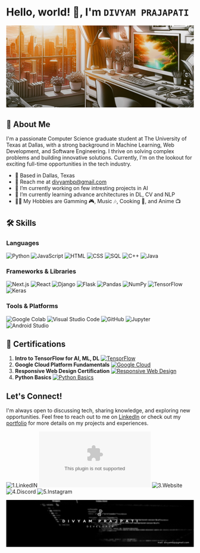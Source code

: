 # Hello, world! 👋, I'm ```DIVYAM PRAJAPATI```

![Profile Banner Image](https://raw.githubusercontent.com/divyam-prajapati/divyam-prajapati/main/images/Banner.png)

## 🚀 About Me 
<!-- Change the intro text -->
I'm a passionate Computer Science graduate student at The University of Texas at Dallas, with a strong background in Machine Learning, Web Development, and Software Engineering. I thrive on solving complex problems and building innovative solutions. Currently, I'm on the lookout for exciting full-time opportunities in the tech industry.

- 📍 Based in Dallas, Texas
- 📧 Reach me at [divyambp@gmail.com](mailto:divyambp@gmail.com)
- 🔭 I’m currently working on few intresting projects in AI
- 🌱 I’m currently learning advance architectures in DL, CV and NLP
- 👨‍💻 My Hobbies are Gamming 🎮, Music 🎶, Cooking 🍳, and Anime 📺 

## 🛠️ Skills

### Languages
![Python](https://img.shields.io/badge/-Python-3776AB?logo=python&logoColor=white&style=flat)
![JavaScript](https://img.shields.io/badge/-JavaScript-F7DF1E?logo=javascript&logoColor=black&style=flat)
![HTML](https://img.shields.io/badge/-HTML5-E34F26?logo=html5&logoColor=white&style=flat)
![CSS](https://img.shields.io/badge/-CSS3-1572B6?logo=css3&logoColor=white&style=flat)
![SQL](https://img.shields.io/badge/-SQL-4479A1?logo=postgresql&logoColor=white&style=flat)
![C++](https://img.shields.io/badge/-C++-00599C?logo=c%2B%2B&logoColor=white&style=flat)
![Java](https://img.shields.io/badge/-Java-007396?logo=java&logoColor=white&style=flat)

<!-- Add more frameworks and libraries -->
### Frameworks & Libraries
![Next.js](https://img.shields.io/badge/-Next.js-000000?logo=next.js&logoColor=white&style=flat)
![React](https://img.shields.io/badge/-React-61DAFB?logo=react&logoColor=black&style=flat)
![Django](https://img.shields.io/badge/-Django-092E20?logo=django&logoColor=white&style=flat)
![Flask](https://img.shields.io/badge/-Flask-000000?logo=flask&logoColor=white&style=flat)
![Pandas](https://img.shields.io/badge/-Pandas-150458?logo=pandas&logoColor=white&style=flat)
![NumPy](https://img.shields.io/badge/-NumPy-013243?logo=numpy&logoColor=white&style=flat)
![TensorFlow](https://img.shields.io/badge/-TensorFlow-FF6F00?logo=tensorflow&logoColor=white&style=flat)
![Keras](https://img.shields.io/badge/-Keras-D00000?logo=keras&logoColor=white&style=flat)

### Tools & Platforms
![Google Colab](https://img.shields.io/badge/-Google%20Colab-F9AB00?logo=googlecolab&logoColor=black&style=flat)
![Visual Studio Code](https://img.shields.io/badge/-VS%20Code-007ACC?logo=visualstudiocode&logoColor=white&style=flat)
![GitHub](https://img.shields.io/badge/-GitHub-181717?logo=github&logoColor=white&style=flat)
![Jupyter](https://img.shields.io/badge/-Jupyter-F37626?logo=jupyter&logoColor=white&style=flat)
![Android Studio](https://img.shields.io/badge/-Android%20Studio-3DDC84?logo=androidstudio&logoColor=white&style=flat)

## 🏅 Certifications
<!-- Links are not correct and one more certificate to add -->
1. <strong>Intro to TensorFlow for AI, ML, DL</strong> <a href="https://coursera.org/verify/8UUWPMBYT8AD"><img src="https://img.shields.io/badge/TensorFlow-FF6F00?logo=tensorflow&logoColor=white&style=flat-square" alt="TensorFlow"></a>
2. <strong>Google Cloud Platform Fundamentals</strong> <a href="https://coursera.org/verify/NWM8XLAA5CBQ"><img src="https://img.shields.io/badge/Google%20Cloud-4285F4?logo=googlecloud&logoColor=white&style=flat-square" alt="Google Cloud"></a>
3. <strong>Responsive Web Design Certification</strong> <a href="https://freecodecamp.org/certification/divyam16/responsive-web-design"><img src="https://img.shields.io/badge/Responsive%20Web%20Design-0A0A0A?logo=freecodecamp&logoColor=white&style=flat-square" alt="Responsive Web Design"></a>
4. <strong>Python Basics</strong> <a href="https://coursera.org/verify/C39Q9W9LJ4YY"><img src="https://img.shields.io/badge/Python%20Basics-3776AB?logo=python&logoColor=white&style=flat-square" alt="Python Basics"></a>

## Let's Connect!

I'm always open to discussing tech, sharing knowledge, and exploring new opportunities. Feel free to reach out to me on [LinkedIn](https://www.linkedin.com/in/divyam-prajapati) or check out my [portfolio](https://divyam-prajapati-portfolio.vercel.app/) for more details on my projects and experiences.

![[1.LinkedIN](https://raw.githubusercontent.com/divyam-prajapati/social-icons/master/PNG/Color/LinkedIN.png)](https://www.linkedin.com/in/divyam-prajapati/)
![[2.Gmail](https://raw.githubusercontent.com/divyam-prajapati/social-icons/master/PNG/Color/Gmail.png)](divyambp@gmail.com)
![[3.Website](https://upload.wikimedia.org/wikipedia/commons/thumb/b/b9/Emoji_u1f310.svg/180px-Emoji_u1f310.svg.png)](https://divyam-prajapati-portfolio.vercel.app/)
![[4.Discord](https://raw.githubusercontent.com/divyam-prajapati/social-icons/master/PNG/Color/Discord.png)](ParZivaL-16#5829)
![[5.Instagram](https://raw.githubusercontent.com/divyam-prajapati/social-icons/master/PNG/Color/Instagram.png)](https://www.instagram.com/divyam_prajapati/)


![Linkedin Banner Image Footer](https://raw.githubusercontent.com/divyam-prajapati/divyam-prajapati/main/images/LinkedinBanner.jpeg)
